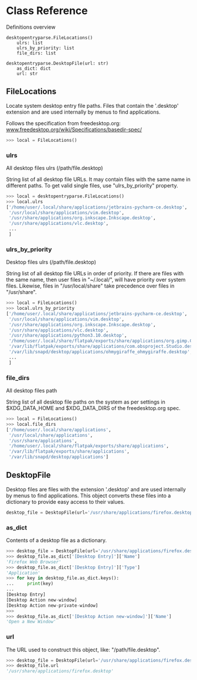 # Class Reference

Definitions overview
```
desktopentryparse.FileLocations()
    ulrs: list
    ulrs_by_priority: list
    file_dirs: list

desktopentryparse.DesktopFile(url: str)
    as_dict: dict
    url: str
```

## FileLocations
Locate system desktop entry file paths.
Files that contain the '.desktop' extension and are used internally by
menus to find applications.

Follows the specification from freedesktop.org: www.freedesktop.org/wiki/Specifications/basedir-spec/
```python
>>> local = FileLocations()
```

### ulrs
All desktop files ulrs (/path/file.desktop)

String list of all desktop file URLs. It may contain files with the
same name in different paths. To get valid single files, use
"ulrs_by_priority" property.

```python
>>> local = desktopentryparse.FileLocations()
>>> local.ulrs
['/home/user/.local/share/applications/jetbrains-pycharm-ce.desktop',
 '/usr/local/share/applications/vim.desktop',
 '/usr/share/applications/org.inkscape.Inkscape.desktop',
 '/usr/share/applications/vlc.desktop',
 ...
 ]
```

### ulrs_by_priority
Desktop files ulrs (/path/file.desktop)

String list of all desktop file URLs in order of priority.
If there are files with the same name, then user files in "~/.local/",
will have priority over system files. Likewise, files in
"/usr/local/share" take precedence over files in "/usr/share".

```python
>>> local = FileLocations()
>>> local.ulrs_by_priority
['/home/user/.local/share/applications/jetbrains-pycharm-ce.desktop',
 '/usr/local/share/applications/vim.desktop',
 '/usr/share/applications/org.inkscape.Inkscape.desktop',
 '/usr/share/applications/vlc.desktop',
 '/usr/share/applications/python3.10.desktop',
 '/home/user/.local/share/flatpak/exports/share/applications/org.gimp.GIMP.desktop',
 '/var/lib/flatpak/exports/share/applications/com.obsproject.Studio.desktop',
 '/var/lib/snapd/desktop/applications/ohmygiraffe_ohmygiraffe.desktop',
 ...
 ]
```

### file_dirs
All desktop files path

String list of all desktop file paths on the system as per settings
in $XDG_DATA_HOME and $XDG_DATA_DIRS of the freedesktop.org spec.
```python
>>> local = FileLocations()
>>> local.file_dirs
['/home/user/.local/share/applications',
 '/usr/local/share/applications',
 '/usr/share/applications',
 '/home/user/.local/share/flatpak/exports/share/applications',
 '/var/lib/flatpak/exports/share/applications',
 '/var/lib/snapd/desktop/applications']
```

## DesktopFile
Desktop files are files with the extension '.desktop' and are used
internally by menus to find applications. This object converts these files
into a dictionary to provide easy access to their values.

```python
desktop_file = DesktopFile(url='/usr/share/applications/firefox.desktop')
```

### as_dict
Contents of a desktop file as a dictionary.
```python
>>> desktop_file = DesktopFile(url='/usr/share/applications/firefox.desktop')
>>> desktop_file.as_dict['[Desktop Entry]']['Name']
'Firefox Web Browser'
>>> desktop_file.as_dict['[Desktop Entry]']['Type']
'Application'
>>> for key in desktop_file.as_dict.keys():
...     print(key)
...
[Desktop Entry]
[Desktop Action new-window]
[Desktop Action new-private-window]
>>>
>>> desktop_file.as_dict['[Desktop Action new-window]']['Name']
'Open a New Window'
```

### url
The URL used to construct this object, like: "/path/file.desktop".

```python
>>> desktop_file = DesktopFile(url='/usr/share/applications/firefox.desktop')
>>> desktop_file.url
'/usr/share/applications/firefox.desktop'
```